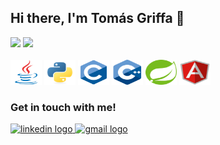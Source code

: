 ## Hi there, I'm Tomás Griffa 👋

<div>
    <img height="180em" src="https://github-readme-stats.vercel.app/api?username=tgriffabenitez&show_icons=true&theme=gruvbox&count_private=true"/>
    <img height="180em" src="https://github-readme-stats.vercel.app/api/top-langs?username=tgriffabenitez&layout=compact&theme=gruvbox"/>
</div>

<div style="display: inline_block"><br>
    <img height="40" width="50" alt="java logo" src="https://raw.githubusercontent.com/devicons/devicon/master/icons/java/java-original.svg"/>
    <img height="40" width="50" alt="java logo" src="https://raw.githubusercontent.com/devicons/devicon/master/icons/python/python-original.svg"/>
    <img height="40" width="50" alt="java logo" src="https://raw.githubusercontent.com/devicons/devicon/master/icons/c/c-original.svg"/>
    <img height="40" width="50" alt="java logo" src="https://raw.githubusercontent.com/devicons/devicon/master/icons/cplusplus/cplusplus-original.svg"/>
    <img height="40" width="50" alt="java logo" src="https://raw.githubusercontent.com/devicons/devicon/master/icons/spring/spring-original.svg"/>
    <img height="40" width="50" alt="java logo" src="https://raw.githubusercontent.com/devicons/devicon/master/icons/angularjs/angularjs-original.svg"/>
</div>

<div style="display: inline_block">
    <h3>Get in touch with me!</h3>
</div>

<div style="display: inline_block">
    <a href="https://www.linkedin.com/in/tgriffabenitez" target="_blank">
        <img src="https://img.shields.io/badge/LinkedIn-0077B5?style=for-the-badge&logo=linkedin&logoColor=white" alt="linkedin logo"  />
    </a>
    <a href="mailto:tgriffabenitez@gmail.com" target="_blank">
        <img src="https://img.shields.io/badge/Gmail-D14836?style=for-the-badge&logo=gmail&logoColor=white" alt="gmail logo"  />
    </a>
</div>
